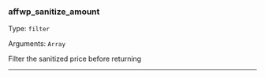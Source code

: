 ### affwp_sanitize_amount

Type: `filter`

Arguments: `Array`

Filter the sanitized price before returning

----

